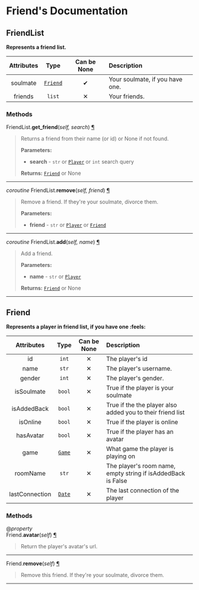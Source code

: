 # Friend's Documentation

## FriendList
**Represents a friend list.**

| Attributes | Type | Can be None | Description |
| :-: | :-: | :-: | :-- |
| soulmate | [`Friend`](Friend.md#Friend) | ✔ |  Your soulmate, if you have one. |
| friends | `list` | ✕ |  Your friends. |


### Methods
FriendList.**get\_friend**(_self, search_) <a id="FriendList.get_friend" href="#FriendList.get_friend">¶</a>
>
>Returns a friend from their name (or id) or None if not found.
>
>__Parameters:__
> * **search** - `str` or [`Player`](Player.md) or `int` search query
>
>__Returns:__ [`Friend`](Friend.md#Friend) or None

---

_coroutine_ FriendList.**remove**(_self, friend_) <a id="FriendList.remove" href="#FriendList.remove">¶</a>
>
>Remove a friend. If they're your soulmate, divorce them.
>
>__Parameters:__
> * **friend** - `str` or [`Player`](Player.md) or [`Friend`](Friend.md#Friend)

---

_coroutine_ FriendList.**add**(_self, name_) <a id="FriendList.add" href="#FriendList.add">¶</a>
>
>Add a friend.
>
>__Parameters:__
> * **name** - `str` or [`Player`](Player.md)
>
>__Returns:__ [`Friend`](Friend.md#Friend) or None

---

## Friend
**Represents a player in friend list, if you have one :feels:**

| Attributes | Type | Can be None | Description |
| :-: | :-: | :-: | :-- |
| id | `int` | ✕ |  The player's id |
| name | `str` | ✕ |  The player's username. |
| gender | `int` | ✕ |  The player's gender. |
| isSoulmate | `bool` | ✕ |  True if the player is your soulmate |
| isAddedBack | `bool` | ✕ |  True if the the player also added you to their friend list |
| isOnline | `bool` | ✕ |  True if the player is online |
| hasAvatar | `bool` | ✕ |  True if the player has an avatar |
| game | [`Game`](Enums.md#Game) | ✕ |  What game the player is playing on |
| roomName | `str` | ✕ |  The player's room name, empty string if isAddedBack is False |
| lastConnection | [`Date`](#date) | ✕ |  The last connection of the player |


### Methods
@*property*<br>
Friend.**avatar**(_self_) <a id="Friend.avatar" href="#Friend.avatar">¶</a>
>
>Return the player's avatar's url.
---

Friend.**remove**(_self_) <a id="Friend.remove" href="#Friend.remove">¶</a>
>
>Remove this friend. If they're your soulmate, divorce them.
---

